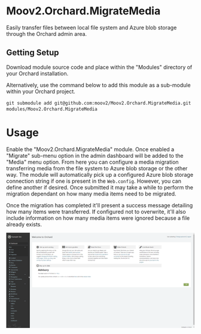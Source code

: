 # Moov2.Orchard.MigrateMedia

Easily transfer files between local file system and Azure blob storage through the Orchard admin area.

## Getting Setup

Download module source code and place within the "Modules" directory of your Orchard installation.

Alternatively, use the command below to add this module as a sub-module within your Orchard project.

    git submodule add git@github.com:moov2/Moov2.Orchard.MigrateMedia.git modules/Moov2.Orchard.MigrateMedia

# Usage

Enable the "Moov2.Orchard.MigrateMedia" module. Once enabled a "Migrate" sub-menu option in the admin dashboard will be added to the "Media" menu option. From here you can configure a media migration transferring media from the file system to Azure blob storage or the other way. The module will automatically pick up a configured Azure blob storage connection string if one is present in the `Web.config`. However, you can define another if desired. Once submitted it may take a while to perform the migration dependant on how many media items need to be migrated.

Once the migration has completed it'll present a success message detailing how many items were transferred. If configured not to overwrite, it'll also include information on how many media items were ignored because a file already exists.

![alt text](https://raw.githubusercontent.com/moov2/Moov2.Orchard.MigrateMedia/master/docs/demo-module-features.gif "Example of module feature")
